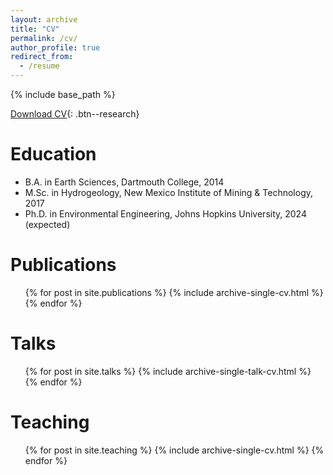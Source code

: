 ```yaml
---
layout: archive
title: "CV"
permalink: /cv/
author_profile: true
redirect_from:
  - /resume
---
```


{% include base_path %}


<!-- [CV](/files/pdf/john_ortiz_cv.pdf){: .btn--research} -->
[Download CV](/files/john_ortiz_cv.pdf){: .btn--research}

Education
======
* B.A. in Earth Sciences, Dartmouth College, 2014
* M.Sc. in Hydrogeology, New Mexico Institute of Mining & Technology, 2017 
* Ph.D. in Environmental Engineering, Johns Hopkins University, 2024 (expected)

<!-- Work experience -->
<!-- ====== -->
<!-- * Summer 2015: Research Assistant -->
  <!-- * Github University -->
  <!-- * Duties included: Tagging issues -->
  <!-- * Supervisor: Professor Git -->
<!--  -->
<!-- * Fall 2015: Research Assistant -->
  <!-- * Github University -->
  <!-- * Duties included: Merging pull requests -->
  <!-- * Supervisor: Professor Hub -->
  <!--  -->
<!-- Skills -->
<!-- ====== -->
<!-- * Skill 1 -->
<!-- * Skill 2 -->
  <!-- * Sub-skill 2.1 -->
  <!-- * Sub-skill 2.2 -->
  <!-- * Sub-skill 2.3 -->
<!-- * Skill 3 -->

Publications
======
  <ul>{% for post in site.publications %}
    {% include archive-single-cv.html %}
  {% endfor %}</ul>
  
Talks
======
  <ul>{% for post in site.talks %}
    {% include archive-single-talk-cv.html %}
  {% endfor %}</ul>
  
Teaching
======
  <ul>{% for post in site.teaching %}
    {% include archive-single-cv.html %}
  {% endfor %}</ul>
  
<!-- Service and leadership -->
<!-- ====== -->
<!-- * Currently signed in to 43 different slack teams -->
